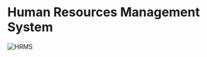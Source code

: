 # Human Resources Management System

![HRMS](https://user-images.githubusercontent.com/48188046/118404572-205b8200-b67c-11eb-88bd-998f89859436.jpg)
